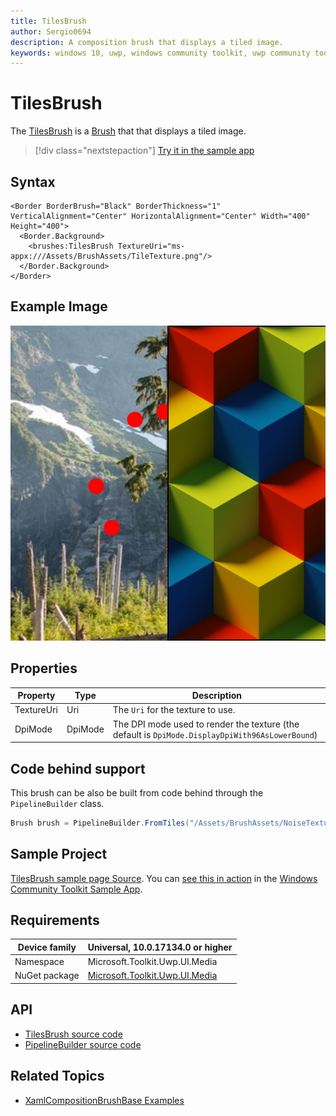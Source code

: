 ```yaml
---
title: TilesBrush
author: Sergio0694
description: A composition brush that displays a tiled image.
keywords: windows 10, uwp, windows community toolkit, uwp community toolkit, uwp toolkit, brush, backdrop, blur, Win2D, composition
---
```


# TilesBrush

The [TilesBrush](https://docs.microsoft.com/dotnet/api/microsoft.toolkit.uwp.ui.media.tilesbrush) is a [Brush](https://docs.microsoft.com/uwp/api/windows.ui.xaml.media.brush) that that displays a tiled image.

> [!div class="nextstepaction"]
> [Try it in the sample app](uwpct://Brushes?sample=TilesBrush)

## Syntax

```xaml
<Border BorderBrush="Black" BorderThickness="1" VerticalAlignment="Center" HorizontalAlignment="Center" Width="400" Height="400">
  <Border.Background>
    <brushes:TilesBrush TextureUri="ms-appx:///Assets/BrushAssets/TileTexture.png"/>
  </Border.Background>
</Border>
```

## Example Image

![Tiles brush](../resources/images/Brushes/TilesBrush.jpg "Tiles brush")

## Properties

| Property | Type | Description |
| -- | -- | -- |
| TextureUri | Uri | The `Uri` for the texture to use. |
| DpiMode | DpiMode | The DPI mode used to render the texture (the default is `DpiMode.DisplayDpiWith96AsLowerBound`) |

## Code behind support

This brush can be also be built from code behind through the `PipelineBuilder` class.

```csharp
Brush brush = PipelineBuilder.FromTiles("/Assets/BrushAssets/NoiseTexture.png".ToAppxUri()).AsBrush();
```

## Sample Project

[TilesBrush sample page Source](https://github.com/Microsoft/WindowsCommunityToolkit//tree/master/Microsoft.Toolkit.Uwp.SampleApp/SamplePages/TilesBrush). You can [see this in action](uwpct://Brushes?sample=TilesBrush) in the [Windows Community Toolkit Sample App](https://aka.ms/uwptoolkitapp).

## Requirements

| Device family | Universal, 10.0.17134.0 or higher |
| --- | --- |
| Namespace | Microsoft.Toolkit.Uwp.UI.Media |
| NuGet package | [Microsoft.Toolkit.Uwp.UI.Media](https://www.nuget.org/packages/Microsoft.Toolkit.Uwp.UI.Media/) |

## API

* [TilesBrush source code](https://github.com/windows-toolkit/WindowsCommunityToolkit/blob/master/Microsoft.Toolkit.Uwp.UI.Media/Brushes/TilesBrush.cs)
* [PipelineBuilder source code](https://github.com/windows-toolkit/WindowsCommunityToolkit/blob/master/Microsoft.Toolkit.Uwp.UI.Media/Pipelines/PipelineBuilder.cs)

## Related Topics

* [XamlCompositionBrushBase Examples](https://docs.microsoft.com/uwp/api/windows.ui.xaml.media.xamlcompositionbrushbase#examples)
